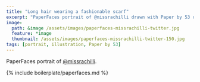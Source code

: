 ```yaml
---
title: "Long hair wearing a fashionable scarf"
excerpt: "PaperFaces portrait of @missrachilli drawn with Paper by 53 on an iPad."
image: 
  path: &image /assets/images/paperfaces-missrachilli-twitter.jpg 
  feature: *image
  thumbnail: /assets/images/paperfaces-missrachilli-twitter-150.jpg
tags: [portrait, illustration, Paper by 53]
---
```


PaperFaces portrait of [@missrachilli](http://twitter.com/missrachilli).

{% include boilerplate/paperfaces.md %}
